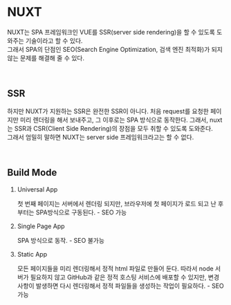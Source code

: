 # NUXT

NUXT는 SPA 프레임워크인 VUE를 SSR(server side rendering)을 할 수 있도록 도와주는 기술이라고 할 수 있다.<br/>
그래서 SPA의 단점인 SEO(Search Engine Optimization, 검색 엔진 최적화)가 되지 않는 문제를 해결해 줄 수 있다.

<br/>

## SSR

하지만 NUXT가 지원하는 SSR은 완전한 SSR이 아니다. 처음 request를 요청한 페이지만 미리 렌더링을 해서 보내주고, 그 이후로는 SPA 방식으로 동작한다. 그래서, nuxt는 SSR과 CSR(Client Side Rendering)의 장점을 모두 취할 수 있도록 도와준다.<br/>
그래서 엄밀히 말하면 NUXT는 server side 프레임워크라고는 할 수 없다. 

<br/>

## Build Mode

1. Universal App
    
    첫 번째 페이지는 서버에서 렌더링 되지만, 브라우저에 첫 페이지가 로드 되고 난 후부터는 SPA방식으로 구동된다. - SEO 가능

2. Single Page App

    SPA 방식으로 동작. - SEO 불가능

3. Static App

    모든 페이지들을 미리 렌더링해서 정적 html 파일로 만들어 둔다. 따라서 node 서버가 필요하지 않고 GitHub과 같은 정적 호스팅 서비스에 배포할 수 있지만, 변경 사항이 발생하면 다시 렌더링해서 정적 파일들을 생성하는 작업이 필요하다. - SEO 가능
    